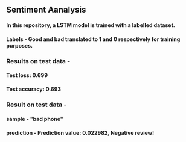 ## Sentiment Aanalysis
#### In this repository, a LSTM model is trained with a labelled dataset.
#### Labels - Good and bad translated to 1 and 0 respectively for training purposes.

### Results on test data - 
#### Test loss: 0.699
#### Test accuracy: 0.693

### Result on test data -
#### sample - "bad phone"
#### prediction - Prediction value: 0.022982, Negative review!
